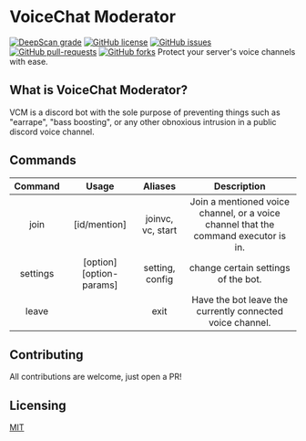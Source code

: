 # VoiceChat Moderator
[![DeepScan grade](https://deepscan.io/api/teams/7103/projects/12730/branches/200710/badge/grade.svg)](https://deepscan.io/dashboard#view=project&tid=7103&pid=12730&bid=200710) [![GitHub license](https://img.shields.io/github/license/zaida04/VoiceChat-Moderator.svg)](https://github.com/zaida04/VoiceChat-Moderator/blob/master/LICENSE) [![GitHub issues](https://img.shields.io/github/issues/zaida04/VoiceChat-Moderator.svg)](https://GitHub.com/zaida04/VoiceChat-Moderator/issues/) [![GitHub pull-requests](https://img.shields.io/github/issues-pr/zaida04/VoiceChat-Moderator.svg)](https://GitHub.com/zaida04/VoiceChat-Moderator/pull/) [![GitHub forks](https://img.shields.io/github/forks/zaida04/VoiceChat-Moderator.svg?style=social&label=Fork&maxAge=2592000)](https://GitHub.com/zaida04/VoiceChat-Moderator/network/)
 Protect your server's voice channels with ease.

## What is VoiceChat Moderator?
VCM is a discord bot with the sole purpose of preventing things such as "earrape", "bass boosting", or any other obnoxious intrusion in a public discord voice channel.

## Commands
|  Command |           Usage          |      Aliases      |                                     Description                                     |
|:--------:|:------------------------:|:-----------------:|:-----------------------------------------------------------------------------------:|
|   join   |       [id/mention]       | joinvc, vc, start | Join a mentioned voice channel, or a voice channel that the command executor is in. |
| settings | [option] [option-params] |  setting, config  |                         change certain settings of the bot.                         |
|   leave  |                          |        exit       |              Have the bot leave the currently connected voice channel.              |

## Contributing
All contributions are welcome, just open a PR!

## Licensing 

[MIT](https://github.com/zaida04/VoiceChat-Moderator/blob/master/LICENSE)